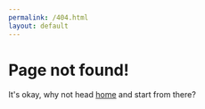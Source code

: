 ```yaml
---
permalink: /404.html
layout: default
---
```

# Page not found!

It's okay, why not head [home](/) and start from there?
